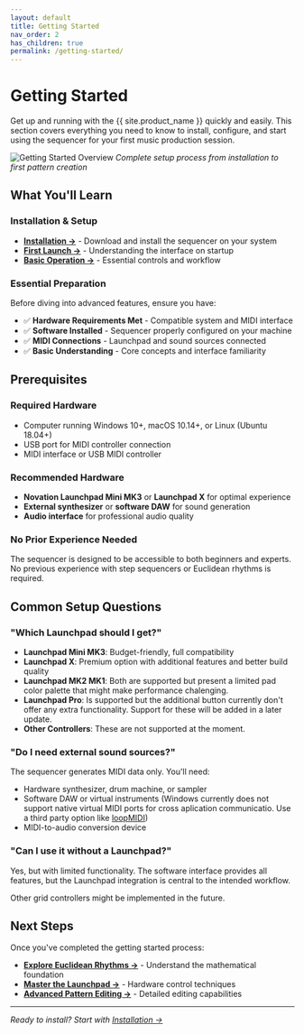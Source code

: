 ```yaml
---
layout: default
title: Getting Started
nav_order: 2
has_children: true
permalink: /getting-started/
---
```


# Getting Started

Get up and running with the {{ site.product_name }} quickly and easily. This section covers everything you need to know to install, configure, and start using the sequencer for your first music production session.

![Getting Started Overview](../docs/img/getting-started-overview.jpg)
*Complete setup process from installation to first pattern creation*

## What You'll Learn

### Installation & Setup

- **[Installation →](installation.html)** - Download and install the sequencer on your system
- **[First Launch →](first-launch.html)** - Understanding the interface on startup
- **[Basic Operation →](basic-operation.html)** - Essential controls and workflow

### Essential Preparation

Before diving into advanced features, ensure you have:

- ✅ **Hardware Requirements Met** - Compatible system and MIDI interface
- ✅ **Software Installed** - Sequencer properly configured on your machine  
- ✅ **MIDI Connections** - Launchpad and sound sources connected
- ✅ **Basic Understanding** - Core concepts and interface familiarity

## Prerequisites

### Required Hardware

- Computer running Windows 10+, macOS 10.14+, or Linux (Ubuntu 18.04+)
- USB port for MIDI controller connection
- MIDI interface or USB MIDI controller

### Recommended Hardware

- **Novation Launchpad Mini MK3** or **Launchpad X** for optimal experience
- **External synthesizer** or **software DAW** for sound generation
- **Audio interface** for professional audio quality

### No Prior Experience Needed

The sequencer is designed to be accessible to both beginners and experts. No previous experience with step sequencers or Euclidean rhythms is required.

## Common Setup Questions

### "Which Launchpad should I get?"

- **Launchpad Mini MK3**: Budget-friendly, full compatibility
- **Launchpad X**: Premium option with additional features and better build quality
- **Launchpad MK2 MK1**: Both are supported but present a limited pad color palette that might make performance chalenging.
- **Launchpad Pro**: Is supported but the additional button currently don't offer any extra functionality. Support for these will be added in a later update.
- **Other Controllers**: These are not supported at the moment.

### "Do I need external sound sources?"

The sequencer generates MIDI data only. You'll need:

- Hardware synthesizer, drum machine, or sampler
- Software DAW or virtual instruments (Windows currently does not support native virtual MIDI ports for cross aplication communicatio. Use a third party option like [loopMIDI](https://www.tobias-erichsen.de/software/loopmidi.html))
- MIDI-to-audio conversion device

### "Can I use it without a Launchpad?"

Yes, but with limited functionality. The software interface provides all features, but the Launchpad integration is central to the intended workflow.

Other grid controllers might be implemented in the future.

## Next Steps

Once you've completed the getting started process:

- **[Explore Euclidean Rhythms →](../euclidean/)** - Understand the mathematical foundation
- **[Master the Launchpad →](../launchpad/)** - Hardware control techniques
- **[Advanced Pattern Editing →](../pattern-editor/)** - Detailed editing capabilities

---

*Ready to install? Start with [Installation →](installation.html)*
